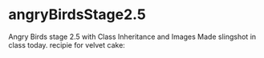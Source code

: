 # angryBirdsStage2.5
Angry Birds stage 2.5 with Class Inheritance and Images
Made slingshot in class today.
recipie for velvet cake:
